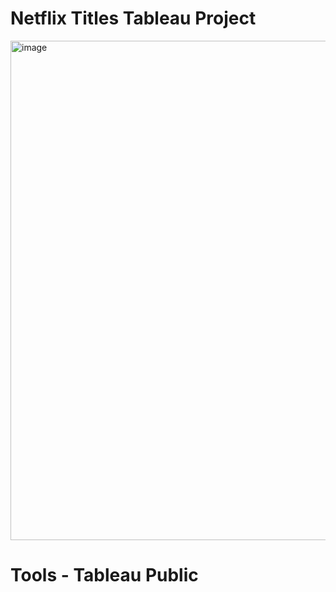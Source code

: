 # Netflix Titles Tableau Project
<img width="1887" height="799" alt="image" src="https://github.com/user-attachments/assets/bba39633-d2d9-45b0-9fab-5fdfc7e2384d" />

# Tools - Tableau Public

